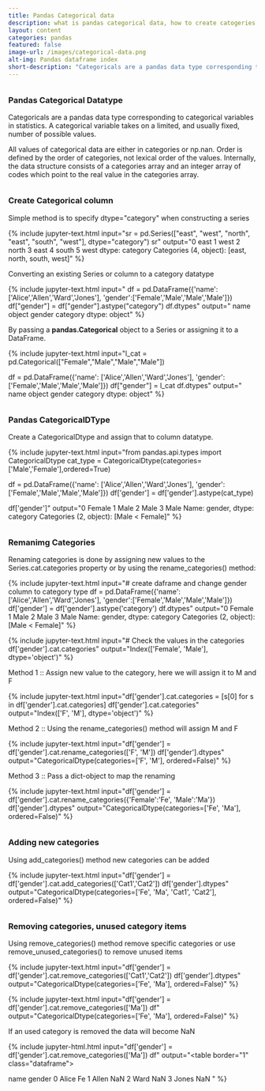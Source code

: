 ```yaml
---
title: Pandas Categorical data
description: what is pandas categorical data, how to create catogeries in pandas, Categorical Datatype, CategoricalDtype, Working with pandas categories, Renaming categories, add new categories
layout: content
categories: pandas
featured: false 
image-url: /images/categorical-data.png
alt-img: Pandas dataframe index
short-description: "Categoricals are a pandas data type corresponding to categorical variables in statistics. A categorical variable takes on a limited, and usually fixed, number of possible value. Examples are gender, continent, direction"
---
```


<h3 style="padding-top: 60px; margin-top: -40px;">Pandas Categorical Datatype </h3>

Categoricals are a pandas data type corresponding to categorical variables in statistics. A categorical variable takes on a limited, and usually fixed, number of possible values.

All values of categorical data are either in categories or np.nan. Order is defined by the order of categories, not lexical order of the values. Internally, the data structure consists of a categories array and an integer array of codes which point to the real value in the categories array.

<h3 style="padding-top: 60px; margin-top: -40px;">Create Categorical column</h3>

Simple method is to specify dtype="category" when constructing a series

{% 
include jupyter-text.html 
input="sr = pd.Series([\"east\", \"west\", \"north\", \"east\", \"south\", \"west\"], dtype=\"category\")
sr"
output="0     east
1     west
2    north
3     east
4    south
5     west
dtype: category
Categories (4, object): [east, north, south, west]"
%}

Converting an existing Series or column to a category datatype

{% 
include jupyter-text.html 
input="
df = pd.DataFrame({'name': ['Alice','Allen','Ward','Jones'], 
                   'gender':['Female','Male','Male','Male']})
df[\"gender\"] = df[\"gender\"].astype(\"category\")
df.dtypes"
output="
name        object
gender    category
dtype: object"
%}

By passing a **pandas.Categorical** object to a Series or assigning it to a DataFrame.

{% 
include jupyter-text.html 
input="l_cat = pd.Categorical([\"Female\",\"Male\",\"Male\",\"Male\"])

df = pd.DataFrame({'name': ['Alice','Allen','Ward','Jones'], 
                   'gender':['Female','Male','Male','Male']})
df[\"gender\"] = l_cat
df.dtypes"
output="
name        object
gender    category
dtype: object"
%}

<h3 style="padding-top: 60px; margin-top: -40px;">Pandas CategoricalDType</h3>

Create a CategoricalDtype and assign that to column datatype.

{% 
include jupyter-text.html 
input="from pandas.api.types import CategoricalDtype
cat_type = CategoricalDtype(categories=['Male','Female'],ordered=True)

df = pd.DataFrame({'name': ['Alice','Allen','Ward','Jones'], 
                   'gender':['Female','Male','Male','Male']})
df['gender'] = df['gender'].astype(cat_type)

df['gender']"
output="0    Female
1      Male
2      Male
3      Male
Name: gender, dtype: category
Categories (2, object): [Male < Female]"
%}

<h3 style="padding-top: 60px; margin-top: -40px;">Remanimg Categories</h3>

Renaming categories is done by assigning new values to the Series.cat.categories property or by using the rename_categories() method: 

{% 
include jupyter-text.html 
input="# create daframe and change gender column to category type 
df = pd.DataFrame({'name': ['Alice','Allen','Ward','Jones'], 
                   'gender':['Female','Male','Male','Male']})
df['gender'] = df['gender'].astype('category')
df.dtypes"
output="0    Female
1      Male
2      Male
3      Male
Name: gender, dtype: category
Categories (2, object): [Male < Female]"
%}

{% 
include jupyter-text.html 
input="# Check the values in the categories
df['gender'].cat.categories"
output="Index(['Female', 'Male'], dtype='object')"
%}


Method 1 :: Assign new value to the category, here we will assign it to M and F

{% 
include jupyter-text.html 
input="df['gender'].cat.categories = [s[0] for s in df['gender'].cat.categories]
df['gender'].cat.categories"
output="Index(['F', 'M'], dtype='object')"
%}

Method 2 :: Using the rename_categories() method will assign M and F

{% 
include jupyter-text.html 
input="df['gender'] = df['gender'].cat.rename_categories(['F', 'M'])
df['gender'].dtypes"
output="CategoricalDtype(categories=['F', 'M'], ordered=False)"
%}

Method 3 :: Pass a dict-object to map the renaming

{% 
include jupyter-text.html 
input="df['gender'] = df['gender'].cat.rename_categories({'Female':'Fe', 'Male':'Ma'})
df['gender'].dtypes"
output="CategoricalDtype(categories=['Fe', 'Ma'], ordered=False)"
%}


<h3 style="padding-top: 60px; margin-top: -40px;">Adding new categories</h3>
Using add_categories() method new categories can be added

{% 
include jupyter-text.html 
input="df['gender'] = df['gender'].cat.add_categories(['Cat1','Cat2'])
df['gender'].dtypes"
output="CategoricalDtype(categories=['Fe', 'Ma', 'Cat1', 'Cat2'], ordered=False)"
%}

<h3 style="padding-top: 60px; margin-top: -40px;">Removing categories, unused category items</h3>
Using remove_categories() method remove specific categories or use remove_unused_categories() to remove unused items

{% 
include jupyter-text.html 
input="df['gender'] = df['gender'].cat.remove_categories(['Cat1','Cat2'])
df['gender'].dtypes"
output="CategoricalDtype(categories=['Fe', 'Ma'], ordered=False)"
%}

{% 
include jupyter-text.html 
input="df['gender'] = df['gender'].cat.remove_categories(['Ma'])
df"
output="CategoricalDtype(categories=['Fe', 'Ma'], ordered=False)"
%}

If an used category is removed the data will become NaN

{% 
include jupyter-html.html 
input="df['gender'] = df['gender'].cat.remove_categories(['Ma'])
df"
output="<table border=\"1\" class=\"dataframe\">
  <thead>
    <tr style=\"text-align: right;\">
      <th></th>
      <th>name</th>
      <th>gender</th>
    </tr>
  </thead>
  <tbody>
    <tr>
      <th>0</th>
      <td>Alice</td>
      <td>Fe</td>
    </tr>
    <tr>
      <th>1</th>
      <td>Allen</td>
      <td>NaN</td>
    </tr>
    <tr>
      <th>2</th>
      <td>Ward</td>
      <td>NaN</td>
    </tr>
    <tr>
      <th>3</th>
      <td>Jones</td>
      <td>NaN</td>
    </tr>
  </tbody>
</table>"
%}